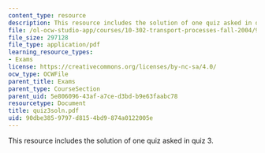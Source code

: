 ```yaml
---
content_type: resource
description: This resource includes the solution of one quiz asked in quiz 3.
file: /ol-ocw-studio-app/courses/10-302-transport-processes-fall-2004/90dbe3859797d8154bd9874a0122005e_quiz3soln.pdf
file_size: 297128
file_type: application/pdf
learning_resource_types:
- Exams
license: https://creativecommons.org/licenses/by-nc-sa/4.0/
ocw_type: OCWFile
parent_title: Exams
parent_type: CourseSection
parent_uid: 5e806096-43af-a7ce-d3bd-b9e63faabc78
resourcetype: Document
title: quiz3soln.pdf
uid: 90dbe385-9797-d815-4bd9-874a0122005e
---
```

This resource includes the solution of one quiz asked in quiz 3.